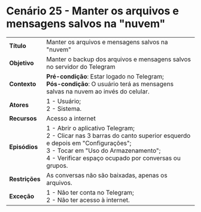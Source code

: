 # Cenário 25 - Manter os arquivos e mensagens salvos na "nuvem"

|                |                                                                                                                                                                                                                           |
| -------------- | :------------------------------------------------------------------------------------------------------------------------------------------------------------------------------------------------------------------------ |
| **Título**     | Manter os arquivos e mensagens salvos na "nuvem"                                                                                                                                                                          |
| **Objetivo**   | Manter o backup dos arquivos e mensagens salvos no servidor do Telegram                                                                                                                                                   |
| **Contexto**   | **Pré-condição**: Estar logado no Telegram;<br>**Pós-condição**: O usuário terá as mensagens salvas na nuvem ao invés do celular.                                                                                         |
| **Atores**     | 1 - Usuário;<br> 2 - Sistema.                                                                                                                                                                                             |
| **Recursos**   | Acesso a internet                                                                                                                                                                                                         |
| **Episódios**  | 1 - Abrir o aplicativo Telegram; <br> 2 - Clicar nas 3 barras do canto superior esquerdo e depois em "Configurações"; <br>3 - Tocar em "Uso do Armazenamento"; <br> 4 - Verificar espaço ocupado por conversas ou grupos. |
| **Restrições** | As conversas não são baixadas, apenas os arquivos.                                                                                                                                                                        |
| **Exceção**    | 1 - Não ter conta no Telegram;<br> 2 - Não ter acesso à internet.                                                                                                                                                         |
